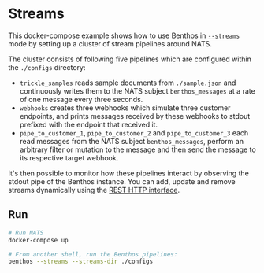 Streams
=======

This docker-compose example shows how to use Benthos in [`--streams`](../../../docs/streams/README.md) mode by setting up a cluster of stream pipelines around NATS.

The cluster consists of following five pipelines which are configured within the `./configs` directory:

- `trickle_samples` reads sample documents from `./sample.json` and continuously writes them to the NATS subject `benthos_messages` at a rate of one message every three seconds.
- `webhooks` creates three webhooks which simulate three customer endpoints, and prints messages received by these webhooks to stdout prefixed with the endpoint that received it.
- `pipe_to_customer_1`, `pipe_to_customer_2` and `pipe_to_customer_3` each read messages from the NATS subject `benthos_messages`, perform an arbitrary filter or mutation to the message and then send the message to its respective target webhook.

It's then possible to monitor how these pipelines interact by observing the stdout pipe of the Benthos instance. You can add, update and remove streams dynamically using the [REST HTTP interface](../../../docs/api/streams.md).

Run
---

```sh
# Run NATS
docker-compose up

# From another shell, run the Benthos pipelines:
benthos --streams --streams-dir ./configs
```

